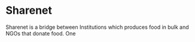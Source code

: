 # Sharenet
Sharenet is a bridge between Institutions which produces food in bulk and NGOs that donate food. One  

